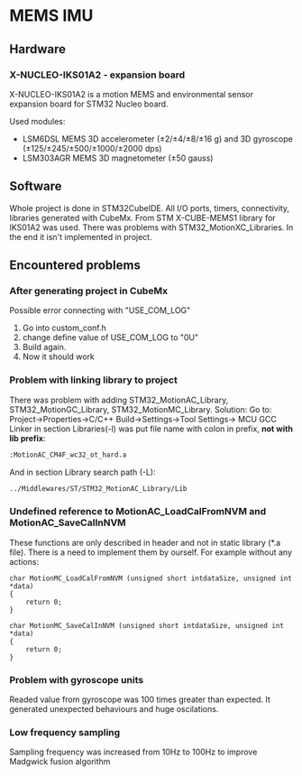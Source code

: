 # MEMS IMU

## Hardware
### X-NUCLEO-IKS01A2 - expansion board

X-NUCLEO-IKS01A2 is a motion MEMS and environmental sensor expansion board for STM32 Nucleo board. 

Used modules:
- LSM6DSL MEMS 3D accelerometer (±2/±4/±8/±16 g) and 3D gyroscope (±125/±245/±500/±1000/±2000 dps)
- LSM303AGR MEMS 3D magnetometer (±50 gauss)

## Software
Whole project is done in STM32CubeIDE. All I/O ports, timers, connectivity, libraries generated with CubeMx.
From STM X-CUBE-MEMS1 library for IKS01A2 was used.
There was problems with STM32_MotionXC_Libraries. In the end it isn't implemented in project.


## Encountered problems
### After generating project in CubeMx
Possible error connecting with "USE_COM_LOG"
1. Go into custom_conf.h
2. change define value of USE_COM_LOG to "0U"
3. Build again.
4. Now it should work

### Problem with linking library to project
There was problem with adding STM32_MotionAC_Library, STM32_MotionGC_Library, STM32_MotionMC_Library. Solution:
Go to: Project->Properties->C/C++ Build->Settings->Tool Settings-> MCU GCC Linker in section Libraries(-l) was put file name with colon in prefix, **not with lib prefix**:
```xml
:MotionAC_CM4F_wc32_ot_hard.a
```
And in section Library search path (-L):
```xml
../Middlewares/ST/STM32_MotionAC_Library/Lib
```


### Undefined reference to MotionAC_LoadCalFromNVM and MotionAC_SaveCalInNVM

These functions are only described in header and not in static library (*.a file). There is a need to implement them by ourself. For example without any actions:
```cpp=
char MotionMC_LoadCalFromNVM (unsigned short intdataSize, unsigned int *data)
{
	return 0;
}

char MotionMC_SaveCalInNVM (unsigned short intdataSize, unsigned int *data)
{
	return 0;
}
```

### Problem with gyroscope units
Readed value from gyroscope was 100 times greater than expected. It generated unexpected behaviours and huge oscilations.

### Low frequency sampling
Sampling frequency was increased from 10Hz to 100Hz to improve Madgwick fusion algorithm

